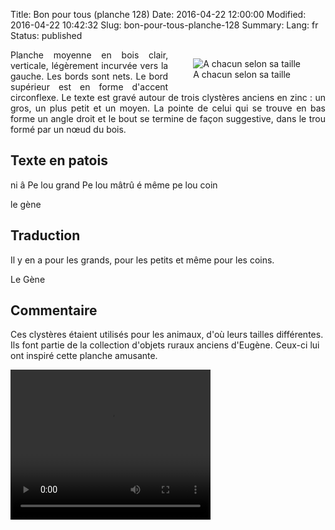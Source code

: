 Title: Bon pour tous (planche 128)
Date: 2016-04-22 12:00:00
Modified: 2016-04-22 10:42:32
Slug: bon-pour-tous-planche-128
Summary: 
Lang: fr
Status: published


<figure class="image-block" style="float: right;">
  <img alt="A chacun selon sa taille" src="{static}/images/planche_128.png">
  <figcaption style="max-width: 239px">A chacun selon sa taille</figcaption>
</figure>
<p style="text-align:justify;">Planche moyenne en bois clair, verticale, légèrement incurvée vers la gauche. Les bords sont nets. Le bord supérieur est en forme d'accent circonflexe. Le texte est gravé autour de trois clystères anciens en zinc : un gros, un plus petit et un moyen. La pointe de celui qui se trouve en bas forme un angle droit et le bout se termine de façon suggestive, dans le trou formé par un nœud du bois.</p>

## Texte en patois
ni â Pe lou grand Pe lou mâtrû é même pe lou coin

le gène

## Traduction
Il y en a pour les grands, pour les petits et même pour les coins.

Le Gène

## Commentaire
Ces clystères étaient utilisés pour les animaux, d'où leurs tailles différentes. Ils font partie de la collection d'objets ruraux anciens d'Eugène. Ceux-ci lui ont inspiré cette planche amusante.

<video width="320" height="240" controls>
  <source src="{static}/videos/video_128.mp4" type="video/mp4">
</video>
